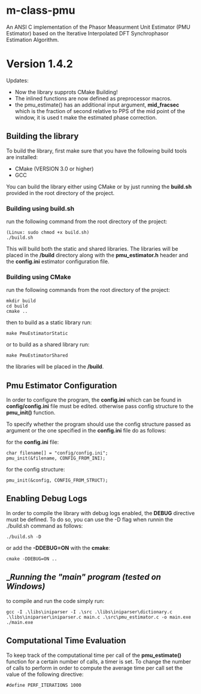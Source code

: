 # __m-class-pmu__
An ANSI C implementation of the Phasor Measurment Unit Estimator (PMU Estimator) based on the Iterative Interpolated DFT Synchrophasor Estimation Algorithm.
# Version 1.4.2
Updates:

- Now the library supprots CMake Building!
- The inlined functions are now defined as preprocessor macros.
- the pmu_estimate() has an additional input argument, __mid_fracsec__ which is the fraction of second relative to PPS of the mid point of the window, it is used t make the estimated phase correction.


## __Building the library__
To build the library, first make sure that you have the following build tools are installed:

- CMake (VERSION 3.0 or higher)
- GCC

You can build the library either using CMake or by just running the __build.sh__ provided in the root directory of the project.
### __Building using build.sh__

run the following command from the root directory of the project:

    (Linux: sudo chmod +x build.sh)
    ./build.sh

This will build both the static and shared libraries. The libraries will be placed in the __/build__ directory along with the __pmu_estimator.h__ header and the __config.ini__ estimator configuration file.

### __Building using CMake__

run the following commands from the root directory of the project:

    mkdir build
    cd build
    cmake ..

then to build as a static library run:

    make PmuEstimatorStatic

or to build as a shared library run:

    make PmuEstimatorShared

the libraries will be placed in the __/build__.

## __Pmu Estimator Configuration__

In order to configure the program, the __config.ini__ which can be found in __config/config.ini__ file must be edited. otherwise pass config structure to the __pmu_init()__ function.

To specify whether the program should use the config structure passed as argument or the one specified in the __config.ini__ file do as follows:

for the __config.ini__ file:

    char filename[] = "config/config.ini";
    pmu_init(&filename, CONFIG_FROM_INI);

for the config structure:
    
    pmu_init(&config, CONFIG_FROM_STRUCT);

## __Enabling Debug Logs__
In order to compile the library with debug logs enabled, the __DEBUG__ directive must be defined. To do so, you can use the -D flag when runnin the ./build.sh command as follows:

    ./build.sh -D

or add the __-DDEBUG=ON__ with the __cmake__:

    cmake -DDEBUG=ON ..
## __Running the "main" _program (tested on Windows)__
to compile and run the code simply run:

    gcc -I .\libs\iniparser -I .\src .\libs\iniparser\dictionary.c .\libs\iniparser\iniparser.c main.c .\src\pmu_estimator.c -o main.exe
    ./main.exe

## __Computational Time Evaluation__
To keep track of the computational time per call of the __pmu_estimate()__ function for a certain number of calls, a timer is set.
To change the number of calls to perform in order to compute the average time per call set the value of the following directive:

    #define PERF_ITERATIONS 1000


